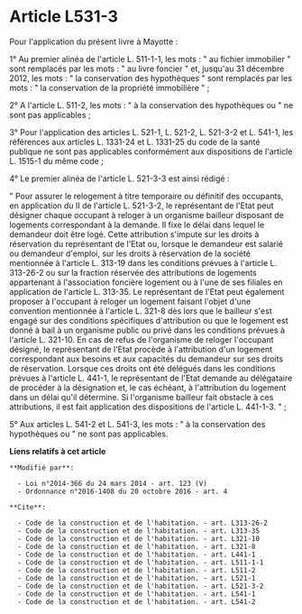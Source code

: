 # Article L531-3

Pour l'application du présent livre à Mayotte : 

1° Au premier alinéa de l'article L. 511-1-1, les mots : " au fichier immobilier " sont remplacés par les mots : " au livre
foncier " et, jusqu'au 31 décembre 2012, les mots : " la conservation des hypothèques " sont remplacés par les mots : " la
conservation de la propriété immobilière " ; 

2° A l'article L. 511-2, les mots : " à la conservation des hypothèques ou " ne sont pas applicables ; 

3° Pour l'application des articles L. 521-1, L. 521-2, L. 521-3-2 et L. 541-1, les références aux articles L. 1331-24 et L.
1331-25 du code de la santé publique ne sont pas applicables conformément aux dispositions de l'article L. 1515-1 du même
code ; 

4° Le premier alinéa de l'article L. 521-3-3 est ainsi rédigé : 

" Pour assurer le relogement à titre temporaire ou définitif des occupants, en application du II de l'article L. 521-3-2, le
représentant de l'Etat peut désigner chaque occupant à reloger à un organisme bailleur disposant de logements correspondant à
la demande. Il fixe le délai dans lequel le demandeur doit être logé. Cette attribution s'impute sur les droits à réservation
du représentant de l'Etat ou, lorsque le demandeur est salarié ou demandeur d'emploi, sur les droits à réservation de la
société mentionnée à l'article L. 313-19 dans les conditions prévues à l'article L. 313-26-2 ou sur la fraction réservée des
attributions de logements appartenant à l'association foncière logement ou à l'une de ses filiales en application de
l'article L. 313-35. Le représentant de l'Etat peut également proposer à l'occupant à reloger un logement faisant l'objet
d'une convention mentionnée à l'article L. 321-8 dès lors que le bailleur s'est engagé sur des conditions spécifiques
d'attribution ou que le logement est donné à bail à un organisme public ou privé dans les conditions prévues à l'article L.
321-10. En cas de refus de l'organisme de reloger l'occupant désigné, le représentant de l'Etat procède à l'attribution d'un
logement correspondant aux besoins et aux capacités du demandeur sur ses droits de réservation. Lorsque ces droits ont été
délégués dans les conditions prévues à l'article L. 441-1, le représentant de l'Etat demande au délégataire de procéder à la
désignation et, le cas échéant, à l'attribution du logement dans un délai qu'il détermine. Si l'organisme bailleur fait
obstacle à ces attributions, il est fait application des dispositions de l'article L. 441-1-3. " ; 

5° Aux articles L. 541-2 et L. 541-3, les mots : " à la conservation des hypothèques ou " ne sont pas applicables.

**Liens relatifs à cet article**

	**Modifié par**:

	  - Loi n°2014-366 du 24 mars 2014 - art. 123 (V)
	  - Ordonnance n°2016-1408 du 20 octobre 2016 - art. 4

	**Cite**:

	  - Code de la construction et de l'habitation. - art. L313-26-2
	  - Code de la construction et de l'habitation. - art. L313-35
	  - Code de la construction et de l'habitation. - art. L321-10
	  - Code de la construction et de l'habitation. - art. L321-8
	  - Code de la construction et de l'habitation. - art. L441-1
	  - Code de la construction et de l'habitation. - art. L511-1-1
	  - Code de la construction et de l'habitation. - art. L511-2
	  - Code de la construction et de l'habitation. - art. L521-1
	  - Code de la construction et de l'habitation. - art. L521-3-2
	  - Code de la construction et de l'habitation. - art. L541-1
	  - Code de la construction et de l'habitation. - art. L541-2
